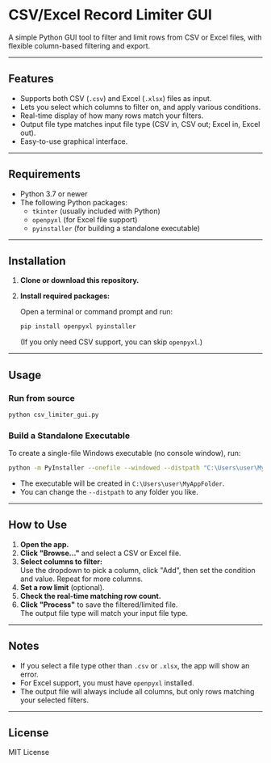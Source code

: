 # CSV/Excel Record Limiter GUI

A simple Python GUI tool to filter and limit rows from CSV or Excel files, with flexible column-based filtering and export.

---

## Features

- Supports both CSV (`.csv`) and Excel (`.xlsx`) files as input.
- Lets you select which columns to filter on, and apply various conditions.
- Real-time display of how many rows match your filters.
- Output file type matches input file type (CSV in, CSV out; Excel in, Excel out).
- Easy-to-use graphical interface.

---

## Requirements

- Python 3.7 or newer
- The following Python packages:
  - `tkinter` (usually included with Python)
  - `openpyxl` (for Excel file support)
  - `pyinstaller` (for building a standalone executable)

---

## Installation

1. **Clone or download this repository.**

2. **Install required packages:**

   Open a terminal or command prompt and run:

   ```sh
   pip install openpyxl pyinstaller
   ```

   (If you only need CSV support, you can skip `openpyxl`.)

---

## Usage

### Run from source

```sh
python csv_limiter_gui.py
```

### Build a Standalone Executable

To create a single-file Windows executable (no console window), run:

```sh
python -m PyInstaller --onefile --windowed --distpath "C:\Users\user\MyAppFolder" csv_limiter_gui.py
```

- The executable will be created in `C:\Users\user\MyAppFolder`.
- You can change the `--distpath` to any folder you like.

---

## How to Use

1. **Open the app.**
2. **Click "Browse..."** and select a CSV or Excel file.
3. **Select columns to filter:**  
   Use the dropdown to pick a column, click "Add", then set the condition and value. Repeat for more columns.
4. **Set a row limit** (optional).
5. **Check the real-time matching row count.**
6. **Click "Process"** to save the filtered/limited file.  
   The output file type will match your input file type.

---

## Notes

- If you select a file type other than `.csv` or `.xlsx`, the app will show an error.
- For Excel support, you must have `openpyxl` installed.
- The output file will always include all columns, but only rows matching your selected filters.

---

## License

MIT License

